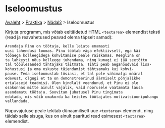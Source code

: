# Iseloomustus
[Avaleht](../../../README.md) > [Praktika](../../README.md) > [Nädal2](../README.md) > Iseloomustus

Kirjuta programm, mis võtab eeltäidetud HTML `<textarea>` elemendist teksti 
(read ja reavahetused peavad olema täpselt samad):

```bash
Arendaja Pinu on töötaja, kelle leiate enamasti 
uusi lahendusi loomas. Pinu töötab väga efektiivselt, ega käi 
tööaega kolleegidega kohvitamise peale raiskamas. Reeglina on 
ta lahkesti nõus kolleege juhendama, ning kunagi ei jää seetõttu 
tal tööülesanded tähtajaks täitmata. Tihti peab aeganõudvaid lisa- 
kohustusi ja oma oskuste täiendamist tähtsamaks kui kohvi- 
pause. Teda iseloomustab tõsiasi, et tal pole vähimalgi määral 
edevust, olgugi et ta on demonstreerinud äärmiselt põhjalikke 
erialaseid teadmisi. Olen kindlalt veendunud, et Pinu ei ole 
osakonnas mitte ainult vajalik, vaid noorusele vaatamata lausa 
asendamatu töötaja. Soovitan juhatusel Pinu tingimata 
edutada, mis võib omakorda ka teistes töötajates motivatsioonipuhangu
vallandada.
```

Nupuvajutuse peale tekitab dünaamiliselt uue `<textarea>` elemendi, ning täidab selle sisuga, 
kus on ainult paaritud read esimesest `<textarea>` elemendist.
